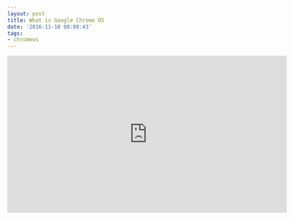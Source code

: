 ```yaml
---
layout: post
title: What is Google Chrome OS
date: '2016-11-18 08:08:43'
tags:
- chromeos
---
```


<iframe width="640" height="360" src="https://www.youtube.com/embed/0QRO3gKj3qw" frameborder="0" allowfullscreen></iframe>